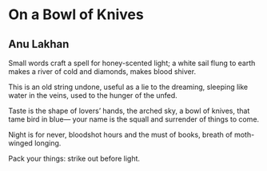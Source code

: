 # On a Bowl of Knives
## Anu Lakhan
Small words craft a spell
for honey-scented light;
a white sail flung to earth
makes a river of cold and diamonds,
makes blood shiver.

This is an old string
undone, useful as a lie
to the dreaming,
sleeping like water in the veins,
used to the hunger
of the unfed.

Taste is the shape of lovers’ hands,
the arched sky, a bowl of knives,
that tame bird in blue—
your name is
the squall and surrender
of things to come.

Night is for never,
bloodshot hours and the must of books,
breath of moth-winged longing.

Pack your things:
strike out before light.